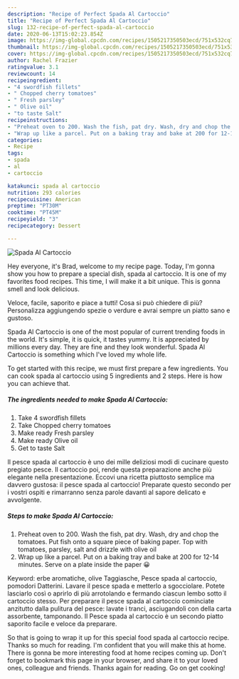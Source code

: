 ```yaml
---
description: "Recipe of Perfect Spada Al Cartoccio"
title: "Recipe of Perfect Spada Al Cartoccio"
slug: 132-recipe-of-perfect-spada-al-cartoccio
date: 2020-06-13T15:02:23.854Z
image: https://img-global.cpcdn.com/recipes/1505217350503ecd/751x532cq70/spada-al-cartoccio-recipe-main-photo.jpg
thumbnail: https://img-global.cpcdn.com/recipes/1505217350503ecd/751x532cq70/spada-al-cartoccio-recipe-main-photo.jpg
cover: https://img-global.cpcdn.com/recipes/1505217350503ecd/751x532cq70/spada-al-cartoccio-recipe-main-photo.jpg
author: Rachel Frazier
ratingvalue: 3.1
reviewcount: 14
recipeingredient:
- "4 swordfish fillets"
- " Chopped cherry tomatoes"
- " Fresh parsley"
- " Olive oil"
- "to taste Salt"
recipeinstructions:
- "Preheat oven to 200. Wash the fish, pat dry. Wash, dry and chop the tomatoes. Put fish onto a square piece of baking paper. Top with tomatoes, parsley, salt and drizzle with olive oil"
- "Wrap up like a parcel. Put on a baking tray and bake at 200 for 12-14 minutes. Serve on a plate inside the paper 😀"
categories:
- Recipe
tags:
- spada
- al
- cartoccio

katakunci: spada al cartoccio 
nutrition: 293 calories
recipecuisine: American
preptime: "PT30M"
cooktime: "PT45M"
recipeyield: "3"
recipecategory: Dessert

---
```



![Spada Al Cartoccio](https://img-global.cpcdn.com/recipes/1505217350503ecd/751x532cq70/spada-al-cartoccio-recipe-main-photo.jpg)

Hey everyone, it's Brad, welcome to my recipe page. Today, I'm gonna show you how to prepare a special dish, spada al cartoccio. It is one of my favorites food recipes. This time, I will make it a bit unique. This is gonna smell and look delicious.

Veloce, facile, saporito e piace a tutti! Cosa si può chiedere di più? Personalizza aggiungendo spezie o verdure e avrai sempre un piatto sano e gustoso.

Spada Al Cartoccio is one of the most popular of current trending foods in the world. It's simple, it is quick, it tastes yummy. It is appreciated by millions every day. They are fine and they look wonderful. Spada Al Cartoccio is something which I've loved my whole life.


To get started with this recipe, we must first prepare a few ingredients. You can cook spada al cartoccio using 5 ingredients and 2 steps. Here is how you can achieve that.

<!--inarticleads1-->

##### The ingredients needed to make Spada Al Cartoccio:

1. Take 4 swordfish fillets
1. Take  Chopped cherry tomatoes
1. Make ready  Fresh parsley
1. Make ready  Olive oil
1. Get to taste Salt


Il pesce spada al cartoccio è uno dei mille deliziosi modi di cucinare questo pregiato pesce. Il cartoccio poi, rende questa preparazione anche più elegante nella presentazione. Eccovi una ricetta piuttosto semplice ma davvero gustosa: il pesce spada al cartoccio! Preparate questo secondo per i vostri ospiti e rimarranno senza parole davanti al sapore delicato e avvolgente. 

<!--inarticleads2-->

##### Steps to make Spada Al Cartoccio:

1. Preheat oven to 200. Wash the fish, pat dry. Wash, dry and chop the tomatoes. Put fish onto a square piece of baking paper. Top with tomatoes, parsley, salt and drizzle with olive oil
1. Wrap up like a parcel. Put on a baking tray and bake at 200 for 12-14 minutes. Serve on a plate inside the paper 😀


Keyword: erbe aromatiche, olive Taggiasche, Pesce spada al cartoccio, pomodori Datterini. Lavare il pesce spada e metterlo a sgocciolare. Potete lasciarlo così o aprirlo di più arrotolando e fermando ciascun lembo sotto il cartoccio stesso. Per preparare il pesce spada al cartoccio cominciate anzitutto dalla pulitura del pesce: lavate i tranci, asciugandoli con della carta assorbente, tamponando. Il Pesce spada al cartoccio è un secondo piatto saporito facile e veloce da preparare. 

So that is going to wrap it up for this special food spada al cartoccio recipe. Thanks so much for reading. I'm confident that you will make this at home. There is gonna be more interesting food at home recipes coming up. Don't forget to bookmark this page in your browser, and share it to your loved ones, colleague and friends. Thanks again for reading. Go on get cooking!
